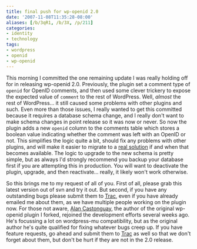 ```yaml
---
title: final push for wp-openid 2.0
date: '2007-11-08T11:35:28-08:00'
aliases: [/b/3qR1, /b/3X, /p/211]
categories:
- identity
- technology
tags:
- wordpress
- openid
- wp-openid
---
```

This morning I committed the one remaining update I was really holding off for in releasing wp-openid 2.0.  Previously,
the plugin set a comment type of `openid` for OpenID comments, and then used some clever trickery to expose the expected
value of `comment` to the rest of WordPress.  Well, *almost* the rest of WordPress... it still caused some problems with
other plugins and such.  Even more than those issues, I really wanted to get this committed because it requires a
database schema change, and I really don't want to  make schema changes in point release so it was now or never.  So now
the plugin adds a new `openid` column to the comments table which stores a boolean value indicating whether the comment
was left with an OpenID or not.  This simplifies the logic quite a bit, should fix any problems with other plugins, and
will make it easier to migrate to a [real solution][] if and when that becomes available.  The logic to upgrade to the
new schema is pretty simple, but as always I'd strongly recommend you backup your database first if you are attempting
this in production.  You will want to deactivate the plugin, upgrade, and then reactivate... really, it likely won't
work otherwise.

So this brings me to my request of all of you.  First of all, please grab this latest version out of svn and try it out.
But second, if you have any outstanding bugs please submit them to [Trac][], even if you have already emailed me about
them, as we have multiple people working on the plugin now.  For those not aware, [Alan Castonguay][], the author of the
original wp-openid plugin I forked, rejoined the development efforts several weeks ago.  He's focussing a lot on
wordpress-mu compatibility, but as the original author he's quite qualified for fixing whatever bugs creep up.  If you
have feature requests, go ahead and submit them to [Trac][] as well so that we don't forget about them, but don't be
hurt if they are not in the 2.0 release.

[real solution]: http://trac.wordpress.org/ticket/5183
[trac]: http://dev.wp-plugins.org/report/9?COMPONENT=openid
[Alan Castonguay]: http://verselogic.net/
